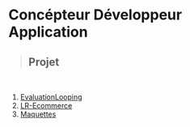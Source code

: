# **Concépteur Développeur Application**

> ## Projet
<br>

1. [EvaluationLooping](Evaluation-Looping/) 
2. [LR-Ecommerce](LR_Ecommerce/index.php)
3. [Maquettes](Maquettes/)
